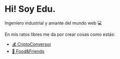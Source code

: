 <h1> Hi! Soy Edu. </h1>

Ingeniero industrial y amante del mundo web 💻

En mis ratos libres me da por crear cosas como estás:

- <a href="https://cryptoconvert.netlify.app/"> 💰 CriptoConversor </a>
- <a href="https://foodfriends.netlify.app/"> 🍔 Food&Friends </a>



<!---
Edufardo/Edufardo is a ✨ special ✨ repository because its `README.md` (this file) appears on your GitHub profile.
You can click the Preview link to take a look at your changes.
--->
 
